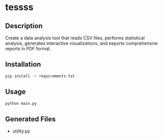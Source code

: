 # tessss

## Description
Create a data analysis tool that reads CSV files, performs statistical analysis, generates interactive visualizations, and exports comprehensive reports in PDF format.

## Installation
```bash
pip install -r requirements.txt
```

## Usage
```bash
python main.py
```

## Generated Files
- utility.py
